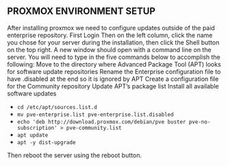 ## PROXMOX ENVIRONMENT SETUP

After installing proxmox we need to configure updates outside of the paid enterprise repository.
First Login
Then on the left column, click the name you chose for your server during the installation, then click the Shell button on the top right.
A new window should open with a command line on the server. You will need to type in the five commands below to accomplish the following:
Move to the directory where Advanced Package Tool (APT) looks for software update repositories
Rename the Enterprise configuration file to have .disabled at the end so it is ignored by APT
Create a configuration file for the Community repository
Update APT’s package list
Install all available software updates

- `cd /etc/apt/sources.list.d`
- `mv pve-enterprise.list pve-enterprise.list.disabled`
- `echo 'deb http://download.proxmox.com/debian/pve buster pve-no-subscription' > pve-community.list`
- `apt update`
- `apt -y dist-upgrade`

Then reboot the server using the reboot button.
